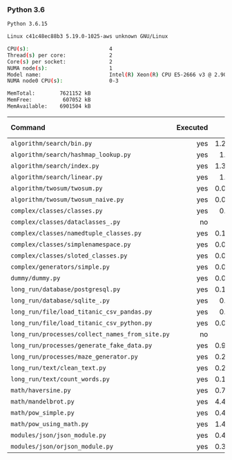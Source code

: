 ### **Python 3.6**

```bash
Python 3.6.15

Linux c41c48ec88b3 5.19.0-1025-aws unknown GNU/Linux

CPU(s):                          4
Thread(s) per core:              2
Core(s) per socket:              2
NUMA node(s):                    1
Model name:                      Intel(R) Xeon(R) CPU E5-2666 v3 @ 2.90GHz
NUMA node0 CPU(s):               0-3

MemTotal:        7621152 kB
MemFree:          607052 kB
MemAvailable:    6901504 kB
```

| Command | Executed | Mean [s] | Stddev [s] | Median [s] | Min [s] | Max [s] | Memory [MB] |
|:---|---:|---:|---:|---:|---:|---:|---:|
| `algorithm/search/bin.py` | yes | 1.27713 | 0.02156 | 1.27407 | 1.25251 | 1.30198 | 28.67132 |
| `algorithm/search/hashmap_lookup.py` | yes | 1.2848 | 0.0108 | 1.27879 | 1.27616 | 1.30225 | 28.15737 |
| `algorithm/search/index.py` | yes | 1.30595 | 0.01406 | 1.30885 | 1.28371 | 1.32217 | 28.35268 |
| `algorithm/search/linear.py` | yes | 1.3417 | 0.02777 | 1.34022 | 1.30133 | 1.38769 | 28.74777 |
| `algorithm/twosum/twosum.py` | yes | 0.09821 | 0.00101 | 0.09808 | 0.09669 | 0.09968 | 22.2394 |
| `algorithm/twosum/twosum_naive.py` | yes | 0.09801 | 0.00086 | 0.09833 | 0.0967 | 0.09928 | 22.28571 |
| `complex/classes/classes.py` | yes | 0.0518 | 0.0006 | 0.05173 | 0.0507 | 0.05257 | 21.85714 |
| `complex/classes/dataclasses_.py` | no | -1 | -1 | -1 | -1 | -1 | -1 |
| `complex/classes/namedtuple_classes.py` | yes | 0.11213 | 0.00168 | 0.11177 | 0.11004 | 0.11484 | 22.3298 |
| `complex/classes/simplenamespace.py` | yes | 0.07214 | 0.00087 | 0.07176 | 0.07133 | 0.07391 | 21.88225 |
| `complex/classes/sloted_classes.py` | yes | 0.05123 | 0.00047 | 0.0513 | 0.05035 | 0.05173 | 22.01451 |
| `complex/generators/simple.py` | yes | 0.07782 | 0.00089 | 0.07745 | 0.07672 | 0.0789 | 22.03906 |
| `dummy/dummy.py` | yes | 0.03874 | 0.00023 | 0.03876 | 0.03839 | 0.03907 | 21.69587 |
| `long_run/database/postgresql.py` | yes | 0.17597 | 0.00192 | 0.17599 | 0.17302 | 0.17855 | 27.35826 |
| `long_run/database/sqlite_.py` | yes | 0.6733 | 0.00516 | 0.67382 | 0.66621 | 0.67933 | 63.72154 |
| `long_run/file/load_titanic_csv_pandas.py` | yes | 0.7612 | 0.00421 | 0.75972 | 0.75776 | 0.76964 | 62.23159 |
| `long_run/file/load_titanic_csv_python.py` | yes | 0.08279 | 0.0005 | 0.08266 | 0.08237 | 0.08383 | 22.15513 |
| `long_run/processes/collect_names_from_site.py` | no | -1 | -1 | -1 | -1 | -1 | -1 |
| `long_run/processes/generate_fake_data.py` | yes | 0.99163 | 0.0097 | 0.98897 | 0.98337 | 1.00868 | 64.86886 |
| `long_run/processes/maze_generator.py` | yes | 0.24372 | 0.00909 | 0.24383 | 0.22887 | 0.25943 | 21.74833 |
| `long_run/text/clean_text.py` | yes | 0.24863 | 0.00151 | 0.24851 | 0.24574 | 0.25043 | 22.28516 |
| `long_run/text/count_words.py` | yes | 0.10457 | 0.00074 | 0.10476 | 0.10342 | 0.10534 | 21.75056 |
| `math/haversine.py` | yes | 0.71672 | 0.01928 | 0.70997 | 0.70618 | 0.76019 | 21.89955 |
| `math/mandelbrot.py` | yes | 4.44783 | 0.02077 | 4.44472 | 4.42295 | 4.47602 | 36.70033 |
| `math/pow_simple.py` | yes | 0.45454 | 0.00404 | 0.45229 | 0.45144 | 0.46249 | 21.66518 |
| `math/pow_using_math.py` | yes | 1.40262 | 0.0075 | 1.40292 | 1.39223 | 1.41349 | 21.66685 |
| `modules/json/json_module.py` | yes | 0.48117 | 0.00495 | 0.48212 | 0.47467 | 0.48908 | 21.84152 |
| `modules/json/orjson_module.py` | yes | 0.32131 | 0.00314 | 0.32182 | 0.3159 | 0.32527 | 22.5971 |
